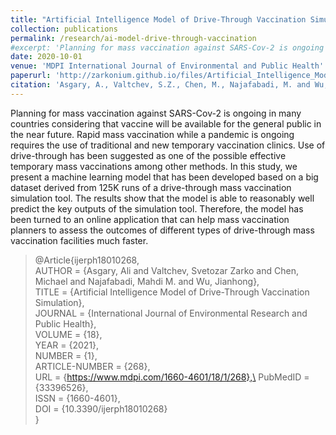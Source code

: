 ```yaml
---
title: "Artificial Intelligence Model of Drive-Through Vaccination Simulation"
collection: publications
permalink: /research/ai-model-drive-through-vaccination
#excerpt: 'Planning for mass vaccination against SARS-Cov-2 is ongoing in many countries considering that vaccine will be available for the general public in the near future. Rapid mass vaccination while a pandemic is ongoing requires the use of traditional and new temporary vaccination clinics. Use of drive-through has been suggested as one of the possible effective temporary mass vaccinations among other methods. In this study, we present a machine learning model that has been developed based on a big dataset derived from 125K runs of a drive-through mass vaccination simulation tool. The results show that the model is able to reasonably well predict the key outputs of the simulation tool. Therefore, the model has been turned to an online application that can help mass vaccination planners to assess the outcomes of different types of drive-through mass vaccination facilities much faster.'
date: 2020-10-01
venue: 'MDPI International Journal of Environmental and Public Health'
paperurl: 'http://zarkonium.github.io/files/Artificial_Intelligence_Model_of_Drive-Through_Vac.pdf'
citation: 'Asgary, A., Valtchev, S.Z., Chen, M., Najafabadi, M. and Wu, J. (2020). &quot;Artificial Intelligence Model of Drive-Through Vaccination Simulation&quot;, <i>MDPI International Journal of Environmental and Public Health</i>. 18(1):268.'
---
```

Planning for mass vaccination against SARS-Cov-2 is ongoing in many countries considering that vaccine will be available for the general public in the near future. Rapid mass vaccination while a pandemic is ongoing requires the use of traditional and new temporary vaccination clinics. Use of drive-through has been suggested as one of the possible effective temporary mass vaccinations among other methods. In this study, we present a machine learning model that has been developed based on a big dataset derived from 125K runs of a drive-through mass vaccination simulation tool. The results show that the model is able to reasonably well predict the key outputs of the simulation tool. Therefore, the model has been turned to an online application that can help mass vaccination planners to assess the outcomes of different types of drive-through mass vaccination facilities much faster.

> @Article{ijerph18010268,\
AUTHOR = {Asgary, Ali and Valtchev, Svetozar Zarko and Chen, Michael and Najafabadi, Mahdi M. and Wu, Jianhong},\
TITLE = {Artificial Intelligence Model of Drive-Through Vaccination Simulation},\
JOURNAL = {International Journal of Environmental Research and Public Health},\
VOLUME = {18},\
YEAR = {2021},\
NUMBER = {1},\
ARTICLE-NUMBER = {268},\
URL = {https://www.mdpi.com/1660-4601/18/1/268},\
PubMedID = {33396526},\
ISSN = {1660-4601},\
DOI = {10.3390/ijerph18010268}\
}
